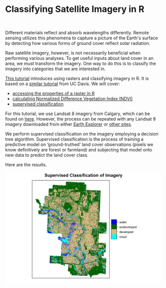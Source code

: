 # Classifying Satellite Imagery in R

<br>

Different materials reflect and absorb wavelengths differently. Remote sensing utilizes this phenomena to capture a picture of the Earth's surface by detecting how various forms of ground cover reflect solar radiation.

Raw satellite imagery, however, is not necessarily beneficial when performing various analyses. To get useful inputs about land cover in an area, we must transform the imagery. One way to do this is to classify the imagery into categories that we are interested in.

[This tutorial](https://urbanspatial.github.io/classifying_satellite_imagery_in_R/) introduces using rasters and classifying imagery in R. It is based on a [similar tutorial](https://gfc.ucdavis.edu/events/arusha2016/_static/labs/day4/day4_lab1_remote-sensing.pdf) from UC Davis. We will cover:

- [accessing the properties of a raster in R](#exploring-the-imagery)
- [calculating Normalized Difference Vegetation Index (NDVI)](#calculating-normalized-difference-vegetation-index)
- [supervised classification](#supervised-classification)

For this tutorial, we use Landsat 8 imagery from Calgary, which can be found on [here](https://github.com/urbanSpatial/classifying_satellite_imagery_in_R/tree/master/data). However, the process can be repeated with any Landsat 8 imagery downloaded from either [Earth Explorer](https://earthexplorer.usgs.gov/) or [other sites](https://remotepixel.ca/projects/satellitesearch.html).

We perform supervised classification on the imagery employing a decision tree algorithm. Supervised classification is the process of training a predictive model on ‘ground-truthed’ land cover observations (pixels we know definitively are forest or farmland) and subjecting that model onto new data to predict the land cover class.

Here are the results.

<img src="/images/finalclassification.png"></img>
